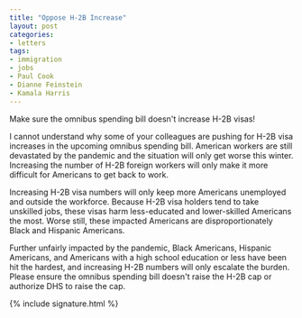```yaml
---
title: "Oppose H-2B Increase"
layout: post
categories:
- letters
tags:
- immigration
- jobs
- Paul Cook
- Dianne Feinstein
- Kamala Harris
---
```


Make sure the omnibus spending bill doesn't increase H-2B visas!

I cannot understand why some of your colleagues are pushing for H-2B visa increases in the upcoming omnibus spending bill. American workers are still devastated by the pandemic and the situation will only get worse this winter. Increasing the number of H-2B foreign workers will only make it more difficult for Americans to get back to work.

Increasing H-2B visa numbers will only keep more Americans unemployed and outside the workforce. Because H-2B visa holders tend to take unskilled jobs, these visas harm less-educated and lower-skilled Americans the most. Worse still, these impacted Americans are disproportionately Black and Hispanic Americans.

Further unfairly impacted by the pandemic, Black Americans, Hispanic Americans, and Americans with a high school education or less have been hit the hardest, and increasing H-2B numbers will only escalate the burden. Please ensure the omnibus spending bill doesn't raise the H-2B cap or authorize DHS to raise the cap.

{% include signature.html %}
